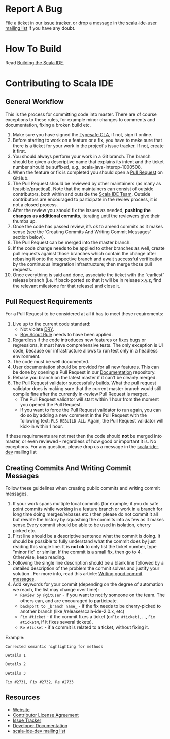 # Report A Bug

File a ticket in our [issue tracker](http://scala-ide-portfolio.assembla.com/spaces/scala-ide/support/tickets), or drop a message in the [scala-ide-user mailing list](https://groups.google.com/group/scala-ide-user) if you have any doubt.

# How To Build

Read [Building the Scala IDE](http://scala-ide.org/docs/dev/building/building.html).

# Contributing to Scala IDE

## General Workflow

This is the process for committing code into master. There are of course exceptions to these rules, for example minor changes to comments and documentation, fixing a broken build etc.

1. Make sure you have signed the [Typesafe CLA](http://www.typesafe.com/contribute/cla), if not, sign it online.
2. Before starting to work on a feature or a fix, you have to make sure that there is a ticket for your work in the project's issue tracker. If not, create it first.
3. You should always perform your work in a Git branch. The branch should be given a descriptive name that explains its intent and the ticket number should be suffixed, e.g., scala-java-interop-1000508.
4. When the feature or fix is completed you should open a [Pull Request](https://help.github.com/articles/using-pull-requests) on GitHub.
5. The Pull Request should be reviewed by other maintainers (as many as feasible/practical). Note that the maintainers can consist of outside contributors, both within and outside the [Scala IDE Team](http://scala-ide.org/team). Outside contributors are encouraged to participate in the review process, it is not a closed process.
6. After the review you should fix the issues as needed, **pushing the changes as additional commits**, iterating until the reviewers give their thumbs up.
7. Once the code has passed review, it’s ok to amend commits as it makes sense (see the ‘Creating Commits And Writing Commit Messages’ section below).
8. The Pull Request can be merged into the master branch.
9. If the code change needs to be applied to other branches as well, create pull requests against those branches which contain the change after rebasing it onto the respective branch and await successful verification by the continuous integration infrastructure; then merge those pull requests.
10. Once everything is said and done, associate the ticket with the “earliest” release branch (i.e. if back-ported so that it will be in release x.y.z, find the relevant milestone for that release) and close it.

## Pull Request Requirements

For a Pull Request to be considered at all it has to meet these requirements:

1. Live up to the current code standard:
   - Not violate [DRY](http://programmer.97things.oreilly.com/wiki/index.php/Don%27t_Repeat_Yourself).
   - [Boy Scout Rule](http://programmer.97things.oreilly.com/wiki/index.php/The_Boy_Scout_Rule) needs to have been applied.
2. Regardless if the code introduces new features or fixes bugs or regressions, it must have comprehensive tests. The only exception is UI code, because our infrastructure allows to run test only in a headless environment.
3. The code must be well documented.
4. User documentation should be provided for all new features. This can be done by opening a Pull Request in our [Documentation](https://github.com/scala-ide/docs) repository.
5. Rebase you branch on the latest master if it can’t be cleanly merged.
6. The Pull Request validator successfully builds. What the pull request validator does is making sure that the current master branch would still compile fine after the currently in-review Pull Request is merged.
    - The Pull Request validator will start within 1 hour from the moment you opened the Pull Request.
    - If you want to force the Pull Request validator to run again, you can do so by adding a new comment in the Pull Request with the following text: ``PLS REBUILD ALL``. Again, the Pull Request validator will kick-in within 1 hour.


If these requirements are not met then the code should **not** be merged into master, or even reviewed - regardless of how good or important it is. No exceptions. For any question, please drop us a message in the [scala-ide-dev](http://groups.google.com/group/scala-ide-dev) mailing list

## Creating Commits And Writing Commit Messages

Follow these guidelines when creating public commits and writing commit messages.

1. If your work spans multiple local commits (for example; if you do safe point commits while working in a feature branch or work in a branch for long time doing merges/rebases etc.) then please do not commit it all but rewrite the history by squashing the commits into as few as it makes sense.Every commit should be able to be used in isolation, cherry picked etc.
2. First line should be a descriptive sentence what the commit is doing. It should be possible to fully understand what the commit does by just reading this single line. It is **not ok** to only list the ticket number, type "minor fix" or similar. If the commit is a small fix, then go to 4. Otherwise, keep reading.
3. Following the single line description should be a blank line followed by a detailed description of the problem the commit solves and justify your solution . For more info, read this article: [Writing good commit messages](https://github.com/erlang/otp/wiki/Writing-good-commit-messages).
4. Add keywords for your commit (depending on the degree of automation we reach, the list may change over time):
    * ``Review by @gituser`` - if you want to notify someone on the team. The others can, and are encouraged to participate.
    * ``backport to _branch name_`` - if the fix needs to be cherry-picked to another branch (like /release/scala-ide-2.0.x, etc)
    * ``Fix #ticket`` - if the commit fixes a ticket (or``Fix #ticket1``, ..., ``Fix #ticketN``, if it fixes several tickets).
    * ``Re #ticket`` - if a commit is related to a ticket, without fixing it.

Example:

    Corrected semantic highlighting for methods

    Details 1

    Details 2

    Details 3

    Fix #2731, Fix #2732, Re #2733

## Resources

* [Website](http://scala-ide.org/)
* [Contributor License Agreement](http://www.typesafe.com/contribute/cla)
* [Issue Tracker](http://scala-ide-portfolio.assembla.com/spaces/scala-ide/support/tickets)
* [Developer Documentation](http://scala-ide.org/docs/dev/index.html)
* [scala-ide-dev mailing list](https://groups.google.com/group/scala-ide-dev)